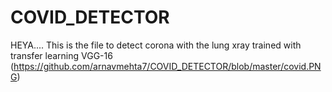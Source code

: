 # COVID_DETECTOR
HEYA.... This is the file to detect corona with the lung xray trained with transfer learning VGG-16
(https://github.com/arnavmehta7/COVID_DETECTOR/blob/master/covid.PNG)
